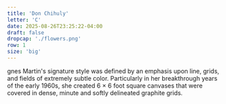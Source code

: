 ```yaml
---
title: 'Don Chihuly'
letter: 'C'
date: 2025-08-26T23:25:22-04:00
draft: false
dropcap: './flowers.png'
row: 1
size: 'big'
---
```

gnes Martin's signature style was defined by an emphasis upon line, grids, and fields of extremely subtle color. Particularly in her breakthrough years of the early 1960s, she created 6 × 6 foot square canvases that were covered in dense, minute and softly delineated graphite grids.
